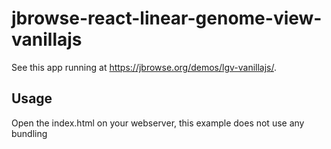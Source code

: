 # jbrowse-react-linear-genome-view-vanillajs

See this app running at https://jbrowse.org/demos/lgv-vanillajs/.

## Usage

Open the index.html on your webserver, this example does not use any bundling
